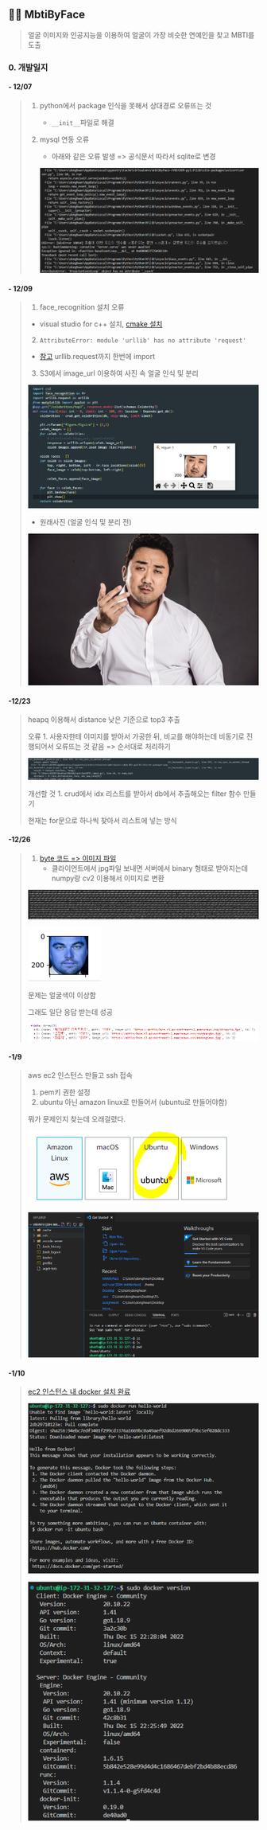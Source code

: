 ## :female_detective: MbtiByFace

> 얼굴 이미지와 인공지능을 이용하여 얼굴이 가장 비슷한 연예인을 찾고 MBTI를 도출



### 0. 개발일지

#### - 12/07

> 1. python에서 package 인식을 못해서 상대경로 오류뜨는 것
>
>    - `__init__`파일로 해결
>
> 2. mysql 연동 오류
>
>    - 아래와 같은 오류 발생 => 공식문서 따라서 sqlite로 변경
>
>    ![image-20221208010847565](README.assets/image-20221208010847565.png)
>



#### - 12/09

> 1. face_recognition 설치 오류
>
> - visual studio for c++ 설치, [cmake 설치](https://velog.io/@glee623/dlib-%EC%84%A4%EC%B9%98-%EC%98%A4%EB%A5%98)
>
> 2.  `AttributeError: module 'urllib' has no attribute 'request'`
>
> - [참고](https://needneo.tistory.com/146) urllib.request까지 한번에 import 
>
> 3. S3에서 image_url 이용하여 사진 속 얼굴 인식 및 분리 
>
> ![image-20221209205927665](README.assets/image-20221209205927665.png)
>
> - 원래사진 (얼굴 인식 및 분리 전)
>
> ![image-20221209210323881](README.assets/image-20221209210323881.png)

#### -12/23

> heapq 이용해서 distance 낮은 기준으로 top3 추출
>
> 오류 1.  사용자한테 이미지를 받아서 가공한 뒤, 비교를 해야하는데 비동기로 진행되어서 오류뜨는 것 같음 => 순서대로 처리하기
>
> ![image-20221223211010686](README.assets/image-20221223211010686.png)
>
> 개선할 것 1. crud에서 idx 리스트를 받아서 db에서 추출해오는 filter 함수 만들기
>
> 현재는 for문으로 하나씩 찾아서 리스트에 넣는 방식

#### -12/26

> 1. [byte 코드 => 이미지 파일](https://ballentain.tistory.com/50)
>    - 클라이언트에서 jpg파일 보내면 서버에서 binary 형태로 받아지는데 numpy랑 cv2 이용해서 이미지로 변환
>
> ![image-20221226213705853](README.assets/image-20221226213705853.png)
>
> ![image-20221226213909399](README.assets/image-20221226213909399.png)
>
> 문제는 얼굴색이 이상함
>
> 그래도 일단 응답 받는데 성공
>
> ![image-20221226214028438](README.assets/image-20221226214028438.png)

#### -1/9

> aws ec2 인스턴스 만들고 ssh 접속
>
> 1. pem키 권한 설정
> 2. ubuntu 아닌 amazon linux로 만들어서 (ubuntu로 만들어야함) 
>
> 뭐가 문제인지 찾는데 오래걸렸다.
>
> ![image-20230109235722105](README.assets/image-20230109235722105.png)
>
> ![image-20230109235639398](README.assets/image-20230109235639398.png) 

#### -1/10

> [ec2 인스턴스 내 docker 설치 완료](https://docs.docker.com/engine/install/ubuntu/#set-up-the-repository)
>
> ![image-20230111000528890](README.assets/image-20230111000528890.png)
>
> ![image-20230111000647097](README.assets/image-20230111000647097.png)
